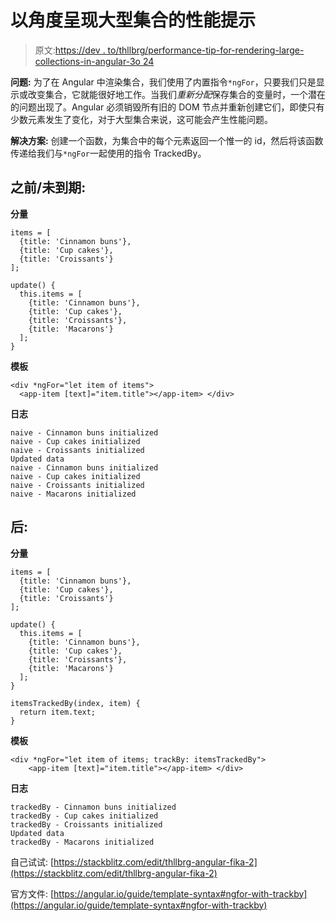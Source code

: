 # 以角度呈现大型集合的性能提示

> 原文:[https://dev . to/thllbrg/performance-tip-for-rendering-large-collections-in-angular-3o 24](https://dev.to/thllbrg/performance-tip-for-rendering-large-collections-in-angular-3o24)

**问题:**
为了在 Angular 中渲染集合，我们使用了内置指令`*ngFor`，只要我们只是显示或改变集合，它就能很好地工作。当我们*重新分配*保存集合的变量时，一个潜在的问题出现了。Angular 必须销毁所有旧的 DOM 节点并重新创建它们，即使只有少数元素发生了变化，对于大型集合来说，这可能会产生性能问题。

**解决方案:**
创建一个函数，为集合中的每个元素返回一个惟一的 id，然后将该函数传递给我们与`*ngFor`一起使用的指令 TrackedBy。

## [](#before-untutored)之前/未到期:

**分量**

```
items = [
  {title: 'Cinnamon buns'},
  {title: 'Cup cakes'},
  {title: 'Croissants'}
];

update() {
  this.items = [
    {title: 'Cinnamon buns'},
    {title: 'Cup cakes'},
    {title: 'Croissants'},
    {title: 'Macarons'}
  ];
} 
```

**模板**

```
<div *ngFor="let item of items">
  <app-item [text]="item.title"></app-item> </div> 
```

**日志**

```
naive - Cinnamon buns initialized
naive - Cup cakes initialized
naive - Croissants initialized
Updated data
naive - Cinnamon buns initialized
naive - Cup cakes initialized
naive - Croissants initialized
naive - Macarons initialized 
```

## [](#after)后:

**分量**

```
items = [
  {title: 'Cinnamon buns'},
  {title: 'Cup cakes'},
  {title: 'Croissants'}
];

update() {
  this.items = [
    {title: 'Cinnamon buns'},
    {title: 'Cup cakes'},
    {title: 'Croissants'},
    {title: 'Macarons'}
  ];
}

itemsTrackedBy(index, item) {
  return item.text;
} 
```

**模板**

```
<div *ngFor="let item of items; trackBy: itemsTrackedBy">
    <app-item [text]="item.title"></app-item> </div> 
```

**日志**

```
trackedBy - Cinnamon buns initialized
trackedBy - Cup cakes initialized
trackedBy - Croissants initialized
Updated data
trackedBy - Macarons initialized 
```

自己试试:
[https://stackblitz.com/edit/thllbrg-angular-fika-2](https://stackblitz.com/edit/thllbrg-angular-fika-2)

官方文件:
[https://angular.io/guide/template-syntax#ngfor-with-trackby](https://angular.io/guide/template-syntax#ngfor-with-trackby)
